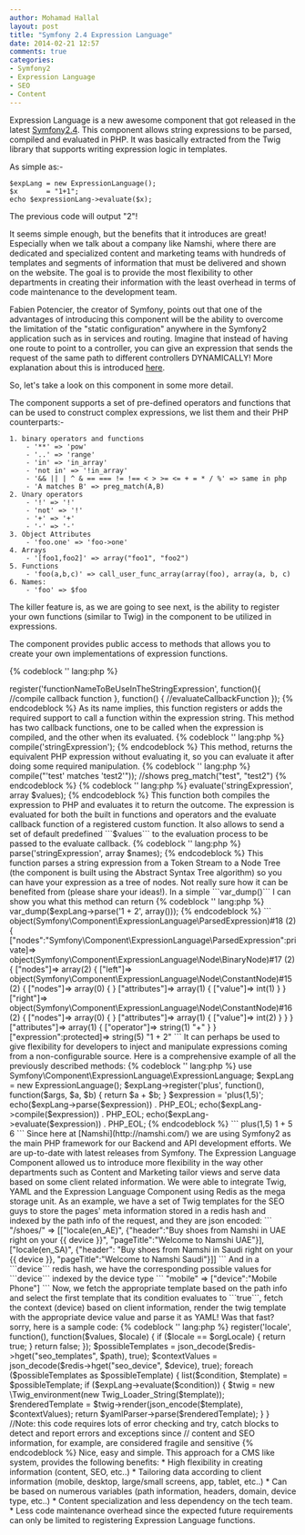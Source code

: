 ```yaml
---
author: Mohamad Hallal
layout: post
title: "Symfony 2.4 Expression Language"
date: 2014-02-21 12:57
comments: true
categories:
- Symfony2
- Expression Language
- SEO
- Content
---
```


Expression Language is a new awesome component that got released in the latest [Symfony2.4](http://symfony.com/blog/symfony-2-4-0-released). This component allows string expressions
to be parsed, compiled and evaluated in PHP. It was basically extracted from the Twig library that supports writing expression logic in templates.

As simple as:-
```
$expLang = new ExpressionLanguage();
$x       = "1+1";
echo $expressionLang->evaluate($x);
```
The previous code will output "2"!

It seems simple enough, but the benefits that it introduces are great! Especially when we talk about a company like Namshi, where there are dedicated and specialized content and marketing teams with
hundreds of templates and segments of information that must be delivered and shown on the website. The goal is to provide the most flexibility to other departments in creating their information
with the least overhead in terms of code maintenance to the development team.

<!-- more -->
Fabien Potencier, the creator of Symfony, points out that one of the advantages of introducing this component will be the ability to overcome the limitation of the "static configuration"
anywhere in the Symfony2 application such as in services and routing. Imagine that instead of having one route to point to a controller, you can give an expression that sends the request of
the same path to different controllers DYNAMICALLY! More explanation about this is introduced [here](http://symfony.com/blog/new-in-symfony-2-4-the-expressionlanguage-component#routing).

So, let's take a look on this component in some more detail.

The component supports a set of pre-defined operators and functions that can be used to construct complex expressions, we list them and their PHP counterparts:-

    1. binary operators and functions
        - '**' => 'pow'
        - '..' => 'range'
        - 'in' => 'in_array'
        - 'not in' => '!in_array'
        - '&& || | ^ & == === != !== < > >= <= + = * / %' => same in php
        - 'A matches B' => preg_match(A,B)
    2. Unary operators
        - '!' => '!'
        - 'not' => '!'
        - '+' => '+'
        - '-' => '-'
    3. Object Attributes
        - 'foo.one' => 'foo->one'
    4. Arrays
        - '[foo1,foo2]' => array("foo1", "foo2")
    5. Functions
        - 'foo(a,b,c)' => call_user_func_array(array(foo), array(a, b, c)
    6. Names:
        - 'foo' => $foo


The killer feature is, as we are going to see next, is the ability to register your own functions (similar to Twig) in the component to be utilized in expressions.

The component provides public access to methods that allows you to create your own implementations of expression functions.


{% codeblock '' lang:php %}
<?php
$expLang->register('functionNameToBeUseInTheStringExpression', function(){
    //compile callback function
}, function() {
    //evaluateCallbackFunction
});
{% endcodeblock %}

As its name implies, this function registers or adds the required support to call a function within the expression string.
This method has two callback functions, one to be called when the expression is compiled, and the other when its evaluated.

{% codeblock '' lang:php %}
<?php
$expLang->compile('stringExpression');
{% endcodeblock %}

This method, returns the equivalent PHP expression without evaluating it, so you can evaluate it after doing some required manipulation.

{% codeblock '' lang:php %}
<?php
echo($expLang->compile("'test' matches 'test2'"));
//shows preg_match("test", "test2")
{% endcodeblock %}

{% codeblock '' lang:php %}
<?php
$expLang->evaluate('stringExpression', array $values);
{% endcodeblock %}

This function both compiles the expression to PHP and evaluates it to return the outcome. The expression is evaluated for both the built in functions and operators and the evaluate callback function
of a registered custom function.
It also allows to send a set of default predefined ```$values``` to the evaluation process to be passed to the evaluate callback.

{% codeblock '' lang:php %}
<?php
$expLang->parse('stringExpression', array $names);
{% endcodeblock %}

This function parses a string expression from a Token Stream to a Node Tree (the component is built using the Abstract Syntax Tree algorithm) so you can have your expression
as a tree of nodes. Not really sure how it can be benefited from (please share your ideas!).

In a simple ```var_dump()``` I can show you what this method can return

{% codeblock '' lang:php %}
var_dump($expLang->parse('1 + 2', array()));
{% endcodeblock %}

```
object(Symfony\Component\ExpressionLanguage\ParsedExpression)#18 (2) {
  ["nodes":"Symfony\Component\ExpressionLanguage\ParsedExpression":private]=>
  object(Symfony\Component\ExpressionLanguage\Node\BinaryNode)#17 (2) {
    ["nodes"]=>
    array(2) {
      ["left"]=>
      object(Symfony\Component\ExpressionLanguage\Node\ConstantNode)#15 (2) {
        ["nodes"]=>
        array(0) {
        }
        ["attributes"]=>
        array(1) {
          ["value"]=>
          int(1)
        }
      }
      ["right"]=>
      object(Symfony\Component\ExpressionLanguage\Node\ConstantNode)#16 (2) {
        ["nodes"]=>
        array(0) {
        }
        ["attributes"]=>
        array(1) {
          ["value"]=>
          int(2)
        }
      }
    }
    ["attributes"]=>
    array(1) {
      ["operator"]=>
      string(1) "+"
    }
  }
  ["expression":protected]=>
  string(5) "1 + 2"
```

It can perhaps be used to give flexibility for developers to inject and manipulate expressions coming from a non-configurable source.

Here is a comprehensive example of all the previously described methods:

{% codeblock '' lang:php %}
use Symfony\Component\ExpressionLanguage\ExpressionLanguage;

$expLang = new ExpressionLanguage();
$expLang->register('plus', function(), function($args, $a, $b) {
    return $a + $b;
}

$expression = 'plus(1,5)';
echo($expLang->parse($expression)) . PHP_EOL;
echo($expLang->compile($expression)) . PHP_EOL;
echo($expLang->evaluate($expression)) . PHP_EOL;
{% endcodeblock %}

```
plus(1,5)
1 + 5
6
```

Since here at [Namshi](http://namshi.com/) we are using Symfony2 as the main PHP framework for our Backend and API development efforts. We are up-to-date with latest releases
from Symfony. The Expression Language Component allowed us to introduce more flexibility in the way other departments such as Content and Marketing tailor views and serve data
based on some client related information.

We were able to integrate Twig, YAML and the Expression Language Component using Redis as the mega storage unit.

As an example, we have a set of Twig templates for the SEO guys to store the pages' meta information stored in a redis hash and indexed by the path info of the request,
and they are json encoded:

```
"/shoes/" =>
[["locale(en_AE)", {"header":"Buy shoes from Namshi in UAE right on your {{ device }}", "pageTitle":"Welcome to Namshi UAE"}],
["locale(en_SA)", {"header": "Buy shoes from Namshi in Saudi right on your {{ device }}, "pageTitle":"Welcome to Namshi Saudi"}]]
```

And in a ```device``` redis hash, we have the corresponding possible values for ```device``` indexed by the device type

```
"mobile" =>
["device":"Mobile Phone"]
```

Now, we fetch the appropriate template based on the path info and select the first template that its condition evaluates to ```true```, fetch the context (device) based on
client information, render the twig template with the appropriate device value and parse it as YAML!

Was that fast? sorry, here is a sample code:

{% codeblock '' lang:php %}
<?php
$redis      = //the redis instance
$path       = //get the required path from the request
$device     = //get the device type from a service or a header
$expLang    = //the expression language instance
$yamlParser = //the YAML parser instance
$orgLocale  = //get the locale value from a service or a header

$expLang->register('locale', function(), function($values, $locale) {
    if ($locale == $orgLocale) {
        return true;
    }

    return false;
});

$possibleTemplates = json_decode($redis->hget("seo_templates", $path), true);
$contextValues     = json_decode($redis->hget("seo_device", $device), true);

foreach ($possibleTemplates as $possibleTemplate) {
    list($condition, $template) = $possibleTemplate;

    if ($expLang->evaluate($condition)) {
        $twig             = new \Twig_environment(new Twig_Loader_String($template));
        $renderedTemplate = $twig->render(json_encode($template), $contextValues);

        return $yamlParser->parse($renderedTemplate);
    }
}

//Note: this code requires lots of error checking and try, catch blocks to detect and report errors and exceptions since
// content and SEO information, for example, are considered fragile and sensitive
{% endcodeblock %}


Nice, easy and simple. This approach for a CMS like system, provides the following benefits:

* High flexibility in creating information (content, SEO, etc..)
* Tailoring data according to client information (mobile, desktop, large/small screens, app, tablet, etc..)
* Can be based on numerous variables (path information, headers, domain, device type, etc..)
* Content specialization and less dependency on the tech team.
* Less code maintenance overhead since the expected future requirements can only be limited to registering Expression Language functions.
